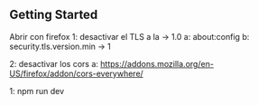 ## Getting Started

Abrir con firefox
1: desactivar el TLS a la -> 1.0
a: about:config
b: security.tls.version.min -> 1

2: desactivar los cors
a: https://addons.mozilla.org/en-US/firefox/addon/cors-everywhere/

1: npm run dev
